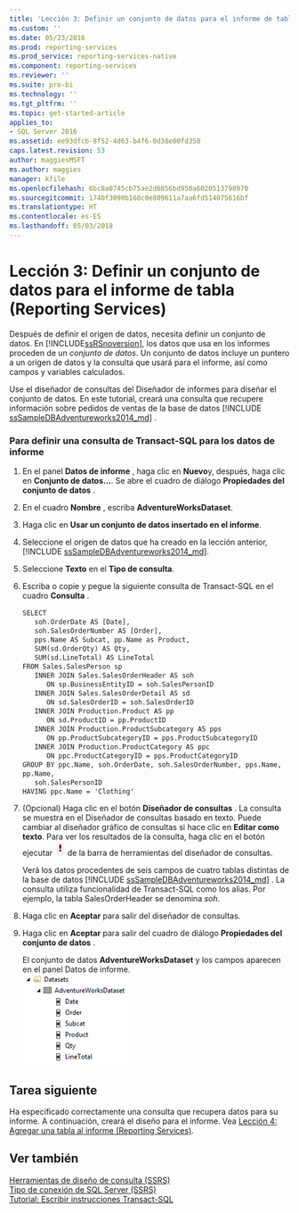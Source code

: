 ```yaml
---
title: 'Lección 3: Definir un conjunto de datos para el informe de tabla (Reporting Services) | Microsoft Docs'
ms.custom: ''
ms.date: 05/23/2016
ms.prod: reporting-services
ms.prod_service: reporting-services-native
ms.component: reporting-services
ms.reviewer: ''
ms.suite: pro-bi
ms.technology: ''
ms.tgt_pltfrm: ''
ms.topic: get-started-article
applies_to:
- SQL Server 2016
ms.assetid: ee93dfcb-8f52-4d63-b4f6-0d38e00fd350
caps.latest.revision: 53
author: maggiesMSFT
ms.author: maggies
manager: kfile
ms.openlocfilehash: 6bc8a0745cb75ae2d6856bd950a6020513798970
ms.sourcegitcommit: 1740f3090b168c0e809611a7aa6fd514075616bf
ms.translationtype: HT
ms.contentlocale: es-ES
ms.lasthandoff: 05/03/2018
---
```

# <a name="lesson-3-defining-a-dataset-for-the-table-report-reporting-services"></a>Lección 3: Definir un conjunto de datos para el informe de tabla (Reporting Services)
Después de definir el origen de datos, necesita definir un conjunto de datos. En [!INCLUDE[ssRSnoversion](../includes/ssrsnoversion-md.md)], los datos que usa en los informes proceden de un *conjunto de datos*. Un conjunto de datos incluye un puntero a un origen de datos y la consulta que usará para el informe, así como campos y variables calculados.  
  
Use el diseñador de consultas del Diseñador de informes para diseñar el conjunto de datos. En este tutorial, creará una consulta que recupere información sobre pedidos de ventas de la base de datos [!INCLUDE [ssSampleDBAdventureworks2014_md](../includes/sssampledbadventureworks2014-md.md)] .  
  
### <a name="to-define-a-transact-sql-query-for-report-data"></a>Para definir una consulta de Transact-SQL para los datos de informe  
  
1.  En el panel **Datos de informe** , haga clic en **Nuevo**y, después, haga clic en **Conjunto de datos...**. Se abre el cuadro de diálogo **Propiedades del conjunto de datos** .  
  
2.  En el cuadro **Nombre** , escriba **AdventureWorksDataset**.  
  
3.  Haga clic en **Usar un conjunto de datos insertado en el informe**.  
  
4.  Seleccione el origen de datos que ha creado en la lección anterior, [!INCLUDE [ssSampleDBAdventureworks2014_md](../includes/sssampledbadventureworks2014-md.md)].   
5. Seleccione **Texto** en el **Tipo de consulta**.  
  
6.  Escriba o copie y pegue la siguiente consulta de Transact-SQL en el cuadro **Consulta** .  
  
    ```  
    SELECT   
       soh.OrderDate AS [Date],   
       soh.SalesOrderNumber AS [Order],   
       pps.Name AS Subcat, pp.Name as Product,    
       SUM(sd.OrderQty) AS Qty,  
       SUM(sd.LineTotal) AS LineTotal  
    FROM Sales.SalesPerson sp   
       INNER JOIN Sales.SalesOrderHeader AS soh   
          ON sp.BusinessEntityID = soh.SalesPersonID  
       INNER JOIN Sales.SalesOrderDetail AS sd   
          ON sd.SalesOrderID = soh.SalesOrderID  
       INNER JOIN Production.Product AS pp   
          ON sd.ProductID = pp.ProductID  
       INNER JOIN Production.ProductSubcategory AS pps   
          ON pp.ProductSubcategoryID = pps.ProductSubcategoryID  
       INNER JOIN Production.ProductCategory AS ppc   
          ON ppc.ProductCategoryID = pps.ProductCategoryID  
    GROUP BY ppc.Name, soh.OrderDate, soh.SalesOrderNumber, pps.Name, pp.Name,   
       soh.SalesPersonID  
    HAVING ppc.Name = 'Clothing'  
    ```  
  
7.  (Opcional) Haga clic en el botón **Diseñador de consultas** . La consulta se muestra en el Diseñador de consultas basado en texto. Puede cambiar al diseñador gráfico de consultas si hace clic en **Editar como texto**. Para ver los resultados de la consulta, haga clic en el botón ejecutar ![ssrs_querydesigner_run](../reporting-services/media/ssrs-querydesigner-run.png)  de la barra de herramientas del diseñador de consultas.  
  
    Verá los datos procedentes de seis campos de cuatro tablas distintas de la base de datos [!INCLUDE [ssSampleDBAdventureworks2014_md](../includes/sssampledbadventureworks2014-md.md)] . La consulta utiliza funcionalidad de Transact-SQL como los alias. Por ejemplo, la tabla SalesOrderHeader se denomina *soh*.  
  
8.  Haga clic en **Aceptar** para salir del diseñador de consultas.  
  
9.  Haga clic en **Aceptar** para salir del cuadro de diálogo **Propiedades del conjunto de datos** .  
  
    El conjunto de datos **AdventureWorksDataset** y los campos aparecen en el panel Datos de informe.  
    ![ssrs_adventureworksdataset](../reporting-services/media/ssrs-adventureworksdataset.png)  
  
## <a name="next-task"></a>Tarea siguiente  
Ha especificado correctamente una consulta que recupera datos para su informe. A continuación, creará el diseño para el informe. Vea [Lección 4: Agregar una tabla al informe &#40;Reporting Services&#41;](../reporting-services/lesson-4-adding-a-table-to-the-report-reporting-services.md).  
  
## <a name="see-also"></a>Ver también  
[Herramientas de diseño de consulta &#40;SSRS&#41;](../reporting-services/report-data/query-design-tools-ssrs.md)  
[Tipo de conexión de SQL Server &#40;SSRS&#41;](../reporting-services/report-data/sql-server-connection-type-ssrs.md)  
[Tutorial: Escribir instrucciones Transact-SQL](../t-sql/tutorial-writing-transact-sql-statements.md)  
  
  
  

